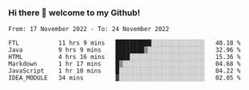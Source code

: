 ### Hi there 👋 welcome to my Github! 

<!--START_SECTION:waka-->

```text
From: 17 November 2022 - To: 24 November 2022

FTL           11 hrs 9 mins   ██████████░░░░░░░░░░░░░░░   40.18 %
Java          9 hrs 9 mins    ████████▒░░░░░░░░░░░░░░░░   32.96 %
HTML          4 hrs 16 mins   ████░░░░░░░░░░░░░░░░░░░░░   15.36 %
Markdown      1 hr 17 mins    █▒░░░░░░░░░░░░░░░░░░░░░░░   04.68 %
JavaScript    1 hr 10 mins    █░░░░░░░░░░░░░░░░░░░░░░░░   04.22 %
IDEA_MODULE   34 mins         ▓░░░░░░░░░░░░░░░░░░░░░░░░   02.05 %
```

<!--END_SECTION:waka-->
